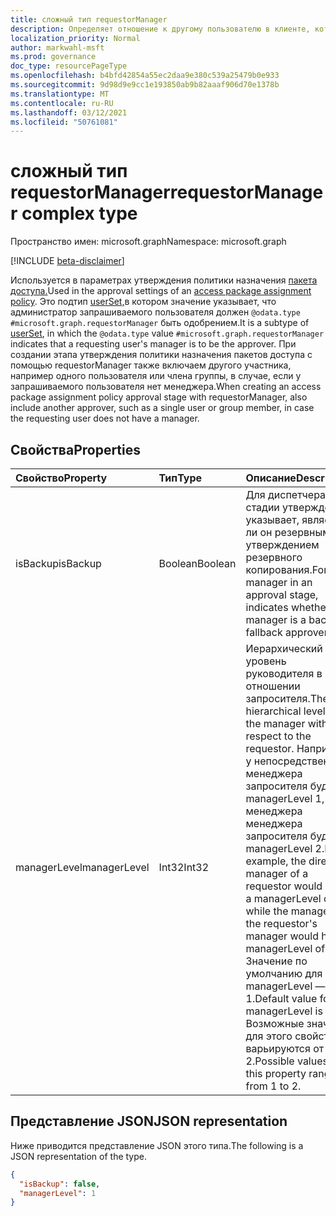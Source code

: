 ```yaml
---
title: сложный тип requestorManager
description: Определяет отношение к другому пользователю в клиенте, которому будет разрешено в качестве утвержденного.
localization_priority: Normal
author: markwahl-msft
ms.prod: governance
doc_type: resourcePageType
ms.openlocfilehash: b4bfd42854a55ec2daa9e380c539a25479b0e933
ms.sourcegitcommit: 9d98d9e9cc1e193850ab9b82aaaf906d70e1378b
ms.translationtype: MT
ms.contentlocale: ru-RU
ms.lasthandoff: 03/12/2021
ms.locfileid: "50761081"
---
```

# <a name="requestormanager-complex-type"></a><span data-ttu-id="04cbc-103">сложный тип requestorManager</span><span class="sxs-lookup"><span data-stu-id="04cbc-103">requestorManager complex type</span></span>

<span data-ttu-id="04cbc-104">Пространство имен: microsoft.graph</span><span class="sxs-lookup"><span data-stu-id="04cbc-104">Namespace: microsoft.graph</span></span>

[!INCLUDE [beta-disclaimer](../../includes/beta-disclaimer.md)]

<span data-ttu-id="04cbc-105">Используется в параметрах утверждения политики назначения [пакета доступа.](accesspackageassignmentpolicy.md)</span><span class="sxs-lookup"><span data-stu-id="04cbc-105">Used in the approval settings of an [access package assignment policy](accesspackageassignmentpolicy.md).</span></span> <span data-ttu-id="04cbc-106">Это подтип [userSet,](userset.md)в котором значение указывает, что администратор запрашиваемого пользователя должен `@odata.type` `#microsoft.graph.requestorManager` быть одобрением.</span><span class="sxs-lookup"><span data-stu-id="04cbc-106">It is a subtype of [userSet](userset.md), in which the `@odata.type` value `#microsoft.graph.requestorManager` indicates that a requesting user's manager is to be the approver.</span></span>  <span data-ttu-id="04cbc-107">При создании этапа утверждения политики назначения пакетов доступа с помощью requestorManager также включаем другого участника, например одного пользователя или члена группы, в случае, если у запрашиваемого пользователя нет менеджера.</span><span class="sxs-lookup"><span data-stu-id="04cbc-107">When creating an access package assignment policy approval stage with requestorManager, also include another approver, such as a single user or group member, in case the requesting user does not have a manager.</span></span>


## <a name="properties"></a><span data-ttu-id="04cbc-108">Свойства</span><span class="sxs-lookup"><span data-stu-id="04cbc-108">Properties</span></span>


| <span data-ttu-id="04cbc-109">Свойство</span><span class="sxs-lookup"><span data-stu-id="04cbc-109">Property</span></span>                     | <span data-ttu-id="04cbc-110">Тип</span><span class="sxs-lookup"><span data-stu-id="04cbc-110">Type</span></span>                      | <span data-ttu-id="04cbc-111">Описание</span><span class="sxs-lookup"><span data-stu-id="04cbc-111">Description</span></span> |
| :--------------------------- | :------------------------ | :---------- |
| <span data-ttu-id="04cbc-112">isBackup</span><span class="sxs-lookup"><span data-stu-id="04cbc-112">isBackup</span></span> | <span data-ttu-id="04cbc-113">Boolean</span><span class="sxs-lookup"><span data-stu-id="04cbc-113">Boolean</span></span> | <span data-ttu-id="04cbc-114">Для диспетчера на стадии утверждения указывает, является ли он резервным утверждением резервного копирования.</span><span class="sxs-lookup"><span data-stu-id="04cbc-114">For a manager in an approval stage, indicates whether the manager is a backup fallback approver.</span></span> |
|<span data-ttu-id="04cbc-115">managerLevel</span><span class="sxs-lookup"><span data-stu-id="04cbc-115">managerLevel</span></span> | <span data-ttu-id="04cbc-116">Int32</span><span class="sxs-lookup"><span data-stu-id="04cbc-116">Int32</span></span> | <span data-ttu-id="04cbc-117">Иерархический уровень руководителя в отношении запросителя.</span><span class="sxs-lookup"><span data-stu-id="04cbc-117">The hierarchical level of the manager with respect to the requestor.</span></span> <span data-ttu-id="04cbc-118">Например, у непосредственного менеджера запросителя будет managerLevel 1, а у менеджера менеджера запросителя будет managerLevel 2.</span><span class="sxs-lookup"><span data-stu-id="04cbc-118">For example, the direct manager of a requestor would have a managerLevel of 1, while the manager of the requestor's manager would have a managerLevel of 2.</span></span> <span data-ttu-id="04cbc-119">Значение по умолчанию для managerLevel — 1.</span><span class="sxs-lookup"><span data-stu-id="04cbc-119">Default value for managerLevel is 1.</span></span> <span data-ttu-id="04cbc-120">Возможные значения для этого свойства варьируются от 1 до 2.</span><span class="sxs-lookup"><span data-stu-id="04cbc-120">Possible values for this property range from 1 to 2.</span></span> |


## <a name="json-representation"></a><span data-ttu-id="04cbc-121">Представление JSON</span><span class="sxs-lookup"><span data-stu-id="04cbc-121">JSON representation</span></span>

<span data-ttu-id="04cbc-122">Ниже приводится представление JSON этого типа.</span><span class="sxs-lookup"><span data-stu-id="04cbc-122">The following is a JSON representation of the type.</span></span>

<!-- {
  "blockType": "resource",
  "optionalProperties": [

  ],
  "@odata.type": "microsoft.graph.requestorManager",
  "baseType": "microsoft.graph.userSet"
}-->

```json
{
  "isBackup": false,
  "managerLevel": 1
}
```


<!-- uuid: 16cd6b66-4b1a-43a1-adaf-3a886856ed98
2019-02-04 14:57:30 UTC -->
<!-- {
  "type": "#page.annotation",
  "description": "requestorManager complex type",
  "keywords": "",
  "section": "documentation",
  "tocPath": ""
}-->


